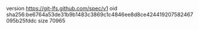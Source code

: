 version https://git-lfs.github.com/spec/v1
oid sha256:be6764a53de31b9b1483c3869c1c4846ee8d8ce424419207582467095b25fddc
size 70965

